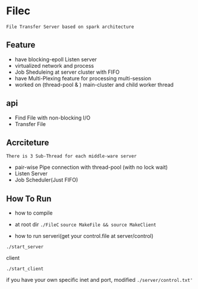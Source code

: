 # Filec
`File Transfer Server based on spark architecture`

## Feature
- have blocking-epoll Listen server
- virtualized network and process
- Job Sheduleing at server cluster with FIFO
- have  Multi-Plexing feature for processing multi-session
- worked on (thread-pool & ) main-cluster and  child worker thread


## api
- Find File with non-blocking I/O
- Transfer File
 

## Acrciteture
`There is 3 Sub-Thread for each middle-ware server`
- pair-wise Pipe connection with thread-pool (with no lock wait)
- Listen Server
- Job Scheduler(Just FIFO)

## How To Run

- how to compile
- at root dir `./FileC`
`source MakeFile && source MakeClient`

- how to run
serveri(get your control.file at server/control)
```shell
./start_server

 ```
client
```shell
./start_client
```

if you have your own specific inet and port,
modified `./server/control.txt'
`

